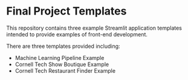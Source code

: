 # Final Project Templates

This repository contains three example Streamlit application templates intended to provide examples of front-end development.

There are three templates provided including:
* Machine Learning Pipeline Example
* Cornell Tech Show Boutique Example
* Cornell Tech Restaurant Finder Example